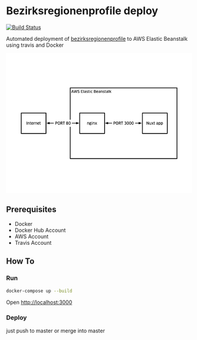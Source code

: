 # Bezirksregionenprofile deploy

[![Build Status](https://travis-ci.org/technologiestiftung/bezirksregionenprofile-deploy.svg?branch=master)](https://travis-ci.org/technologiestiftung/bezirksregionenprofile-deploy)

Automated deployment of [bezirksregionenprofile](https://github.com/technologiestiftung/bezirksregionenprofile) to AWS Elastic Beanstalk using travis and Docker

![diagram](/assets/diagram.png)

## Prerequisites

- Docker
- Docker Hub Account
- AWS Account
- Travis Account
  
## How To

### Run

```bash
docker-compose up --build
```

Open [http://localhost:3000](http://localhost:3000)

### Deploy

just push to master or merge into master

